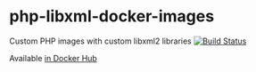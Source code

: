 # php-libxml-docker-images
Custom PHP images with custom libxml2 libraries [![Build Status](https://travis-ci.org/andreskrey/php-libxml-docker-images.svg?branch=master)](https://travis-ci.org/andreskrey/php-libxml-docker-images)

Available [in Docker Hub](https://hub.docker.com/u/andreskrey)
